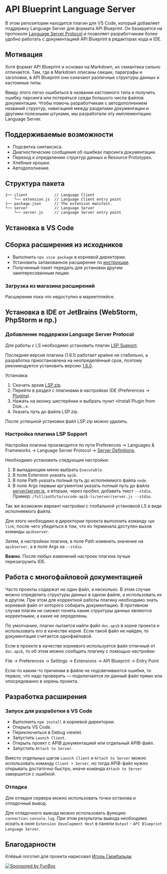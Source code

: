# API Blueprint Language Server

В этом репозитории находится плагин для VS Code, который добавляет поддержку Language Server для формата API Blueprint.
Он базируется на протоколе [Language Server Protocol](https://github.com/Microsoft/language-server-protocol) и позволяет
разработчикам более удобно работать с документацией API Blueprint в редакторах кода и IDE.

## Мотивация

Хотя формат API Blueprint и основан на Markdown, их семантика сильно отличается. Там, где в Markdown описаны секции,
параграфы и заголовки, в API Blueprint они означают различные структуры данных и кастомные типы.

Ввиду этого легко ошибиться в названии кастомного типа и получить ошибку парсинга или потеряться среди большого числа
файлов документации. Чтобы помочь разработчикам с автодополнением названий структур, навигацией между разделами документации
и другими полезными штуками, мы разработали эту имплементацию Language Server.

## Поддерживаемые возможности

* Подсветка синтаксиса.
* Диагностические сообщения об ошибках парсинга документации.
* Переход к определению структур данных и Resource Prototypes.
* Хлебные крошки.
* Автодополнение.

## Структура пакета

```
├── client            // Language Client
    └── extension.js  // Language Client entry point
├── package.json      // The extension manifest.
└── server            // Language Server
    └── server.js     // Language Server entry point
```

## Установка в VS Code

## Сборка расширения из исходников

* Выполнить `npx vsce package` в корневой директории.
* Установить запакованное расширение по [инструкции](https://code.visualstudio.com/docs/editor/extension-marketplace#_install-from-a-vsix).
* Полученный пакет передать для установки другим заинтересованным лицам.

### Загрузка из магазина расширений

Расширение пока что недоступно в маркетплейсе.

## Установка в IDE от JetBrains (WebStorm, PhpStorm и пр.)

### Добавление поддержки Language Server Protocol

Для работы с LS необходимо установить плагин
[LSP Support](https://plugins.jetbrains.com/plugin/10209-lsp-support).

Последняя версия плагина (1.6.1) работает крайне не стабильно, а разработка
приостановлена на неопределённый срок, поэтому рекомендуется установить версию
[1.6.0](https://github.com/gtache/intellij-lsp/releases/tag/v1.6.0).

Установка:

1. Скачать архив
   [LSP.zip](https://github.com/gtache/intellij-lsp/releases/download/v1.6.0/LSP.zip).
2. Перейти в раздел с плагинами в настройках IDE
   (Preferences → [Plugins](jetbrains://WebStorm/settings?name=Plugins)).
3. Нажать на иконку шестерёнки и выбрать пункт «Install Plugin from Disk…».
4. Указать путь до файла LSP.zip.

После успешной установки файл LSP.zip можно удалить.

### Настройка плагина LSP Support

Настройка плагина производится по пути Preferences → Languages & Frameworks → Language Server Protocol →
[Server Definitions](jetbrains://WebStorm/settings?name=Languages+%26+Frameworks--Language+Server+Protocol--Server+Definitions).

Необходимо установить следующие настройки:

1. В выпадающем меню выбрать `Executable`.
2. В поле Extension указать `apib`.
3. В поле Path указать полный путь до исполняемого файла `node`.
4. В поле Args первым аргументом указать полный путь до файла
   [server/server.js](./server/server.js), а вторым, через пробел,
   добавить текст `--stdio`. Пример:
   `/full/path/to/vscode-apib-ls/server/server.js --stdio`.

Так же возможен вариант настройки с глобальной установкой LS в виде исполняемого
файла.

Для этого необходимо в директории проекта выполнить команду `npm link`, после
чего убедиться в том, что из терминала доступен вызов команды `apibserver`.

Затем, в настройках плагина, в поле Path изменить значение на `apibserver`,
а в поле Args на `--stdio`.

**Важно.** После любых изменений настроек плагина лучше перезагрузить IDE.

## Работа с многофайловой документацией

Часто проекты содержат не один файл, а несколько. В этом случае можно
определить структуры данных в одном файле, а использовать их в другом. При
этом для корректной работы плагину необходимо знать корневой файл от которого
собирать документацию. В противном случае плагин не сможет понять какие
структуры данных являются корректными, а какие не определены.

По умолчанию, плагин пытается найти файл `doc.apib` в корне проекта и
использовать его в качестве корня. Если такой файл не найден, то документация
считается однофайловой.

Если в проекте в качестве корневого используется файл отличный от `doc.apib`,
то об этом можно сообщить плагину с помощью настройки:

File → Preferences → Settings → Extensions → API Blueprint → Entry Point

Если по каким-то причинам в файле не подсвечиваются ошибки, то первое, что надо
проверить — подключается ли данный файл прямо или опосредованно в корень
проекта.

## Разработка расширения

### Запуск для разработки в VS Code

* Выполнить `npm install` в корневой директории.
* Открыть VS Code.
* Переключиться в Debug viewlet.
* Запустить `Launch Client`.
* Открыть проект с APIB документацией или отдельный APIB-файл.
* Запустить `Attach to Server`.

Вместо отдельных шагов `Launch Client` и `Attach to Server` можно использовать
команду `Client + Server`, но тогда APIB-файл нужно открывать достаточно
быстро, иначе команда `Attach to Server` завершится с ошибкой.

### Отладка

Для отладки сервера можно использовать точки останова и отладочный вывод.

Для отладочного вывода можно использовать функцию `connection.console.log`. При
этом результаты вывода необходимо искать в окне `Extension Development Host` в
панели `Output` - `API Blueprint Language Server`.

## Благодарности

Клёвый логотип для проекта нарисовал [Игорь Гарибальди](https://pandabanda.com/).

[![Sponsored by FunBox](https://funbox.ru/badges/sponsored_by_funbox_centered.svg)](https://funbox.ru)
